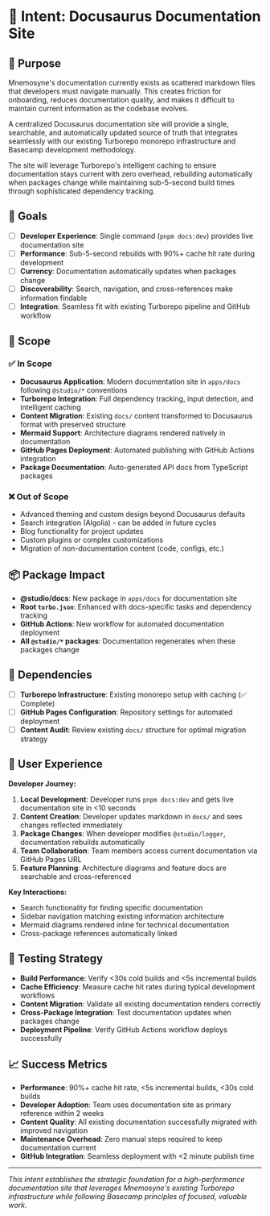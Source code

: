 # 🎯 Intent: Docusaurus Documentation Site

## 🎨 Purpose

Mnemosyne's documentation currently exists as scattered markdown files that developers must navigate manually. This creates friction for onboarding, reduces documentation quality, and makes it difficult to maintain current information as the codebase evolves.

A centralized Docusaurus documentation site will provide a single, searchable, and automatically updated source of truth that integrates seamlessly with our existing Turborepo monorepo infrastructure and Basecamp development methodology.

The site will leverage Turborepo's intelligent caching to ensure documentation stays current with zero overhead, rebuilding automatically when packages change while maintaining sub-5-second build times through sophisticated dependency tracking.

## 🚀 Goals

- [ ] **Developer Experience**: Single command (`pnpm docs:dev`) provides live documentation site
- [ ] **Performance**: Sub-5-second rebuilds with 90%+ cache hit rate during development
- [ ] **Currency**: Documentation automatically updates when packages change
- [ ] **Discoverability**: Search, navigation, and cross-references make information findable
- [ ] **Integration**: Seamless fit with existing Turborepo pipeline and GitHub workflow

## 🎯 Scope

### ✅ In Scope

- **Docusaurus Application**: Modern documentation site in `apps/docs` following `@studio/*` conventions
- **Turborepo Integration**: Full dependency tracking, input detection, and intelligent caching
- **Content Migration**: Existing `docs/` content transformed to Docusaurus format with preserved structure
- **Mermaid Support**: Architecture diagrams rendered natively in documentation
- **GitHub Pages Deployment**: Automated publishing with GitHub Actions integration
- **Package Documentation**: Auto-generated API docs from TypeScript packages

### ❌ Out of Scope

- Advanced theming and custom design beyond Docusaurus defaults
- Search integration (Algolia) - can be added in future cycles
- Blog functionality for project updates
- Custom plugins or complex customizations
- Migration of non-documentation content (code, configs, etc.)

## 📦 Package Impact

- **@studio/docs**: New package in `apps/docs` for documentation site
- **Root `turbo.json`**: Enhanced with docs-specific tasks and dependency tracking
- **GitHub Actions**: New workflow for automated documentation deployment
- **All `@studio/*` packages**: Documentation regenerates when these packages change

## 🔗 Dependencies

- [ ] **Turborepo Infrastructure**: Existing monorepo setup with caching (✅ Complete)
- [ ] **GitHub Pages Configuration**: Repository settings for automated deployment
- [ ] **Content Audit**: Review existing `docs/` structure for optimal migration strategy

## 🎨 User Experience

**Developer Journey:**

1. **Local Development**: Developer runs `pnpm docs:dev` and gets live documentation site in &lt;10 seconds
2. **Content Creation**: Developer updates markdown in `docs/` and sees changes reflected immediately
3. **Package Changes**: When developer modifies `@studio/logger`, documentation rebuilds automatically
4. **Team Collaboration**: Team members access current documentation via GitHub Pages URL
5. **Feature Planning**: Architecture diagrams and feature docs are searchable and cross-referenced

**Key Interactions:**

- Search functionality for finding specific documentation
- Sidebar navigation matching existing information architecture
- Mermaid diagrams rendered inline for technical documentation
- Cross-package references automatically linked

## 🧪 Testing Strategy

- **Build Performance**: Verify &lt;30s cold builds and &lt;5s incremental builds
- **Cache Efficiency**: Measure cache hit rates during typical development workflows
- **Content Migration**: Validate all existing documentation renders correctly
- **Cross-Package Integration**: Test documentation updates when packages change
- **Deployment Pipeline**: Verify GitHub Actions workflow deploys successfully

## 📈 Success Metrics

- **Performance**: 90%+ cache hit rate, &lt;5s incremental builds, &lt;30s cold builds
- **Developer Adoption**: Team uses documentation site as primary reference within 2 weeks
- **Content Quality**: All existing documentation successfully migrated with improved navigation
- **Maintenance Overhead**: Zero manual steps required to keep documentation current
- **GitHub Integration**: Seamless deployment with &lt;2 minute publish time

---

_This intent establishes the strategic foundation for a high-performance documentation site that leverages Mnemosyne's existing Turborepo infrastructure while following Basecamp principles of focused, valuable work._
